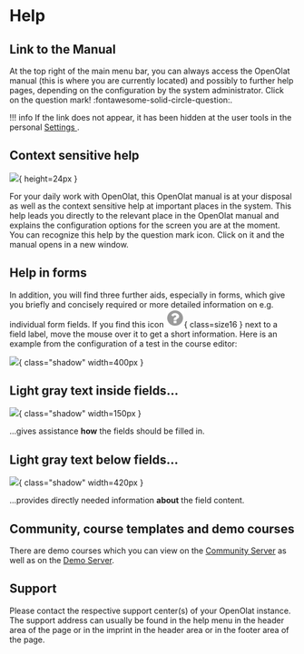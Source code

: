 # Help


## Link to the Manual

At the top right of the main menu bar, you can always access the OpenOlat
manual (this is where you are currently located) and possibly to further
help pages, depending on the configuration by the system administrator.  Click
on the question mark! :fontawesome-solid-circle-question:.

!!! info
  If the link does not appear, it has been hidden at the user tools in the
	personal [Settings ](../personal_menu/Configuration.md).

## Context sensitive help

![](assets/Hilfe.png){ height=24px }

For your daily work with OpenOlat, this OpenOlat manual is at your disposal
as well as the context sensitive help at important places in the system.
This help leads you directly to the relevant place in the OpenOlat manual and
explains the configuration options for the screen you are at the moment. You can recognize this help by the question mark icon.
Click on it and the manual opens in a new window.

## Help in forms

In addition, you will find three further aids, especially in forms,
which give you briefly and concisely required or more detailed information on e.g.
individual form fields. If you find this icon
![](assets/hover_help.png){ class=size16 }
next to a field label, move the mouse over it to get a short information. Here is an example from the configuration of a test in the course editor:

![](assets/Beispiel_Fragezeichen.jpg){ class="shadow" width=400px }


## Light gray text inside fields...

![](assets/help_gui_demo.jpg){ class="shadow" width=150px }

...gives assistance **how** the fields should be filled in.


## Light gray text below fields...

![](assets/help_gui_demo1.png){ class="shadow" width=420px }

...provides directly needed information **about** the field content.


## Community, course templates and demo courses

There are demo courses which you can view on the [Community Server](https://community.openolat.org) as well as on the [Demo Server](https://learn.olat.com "Demoserver").

## Support

Please contact the respective support center(s) of your OpenOlat
instance. The support address can usually be found in the help menu in the header area of the page or in the imprint in the header area or in the footer area of the page.
